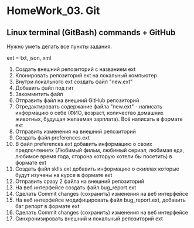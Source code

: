 # HomeWork_03. Git
## Linux terminal (GitBash) commands + GitHub

Нужно уметь делать все пункты задания.

ext = txt, json, xml

1. Создать внешний репозиторий c названием ext
2. Клонировать репозиторий ext на локальный компьютер
3. Внутри локального ext создать файл "new.ext"
4. Добавить файл под гит
5. Закоммитить файл
6. Отправить файл на внешний GitHub репозиторий
7. Отредактировать содержание файла "new.ext" - написать информацию о себе (ФИО, возраст, количество домашних животных, будущая желаемая зарплата). Всё написать в формате ext
8. Отправить изменения на внешний репозиторий
9. Создать файл preferences.ext
10. В файл preferences.ext добавить информацию о своих предпочтениях (Любимый фильм, любимый сериал, любимая еда, любимое время года, сторона которую хотели бы посетить) в формате ext
11. Создать файл sklls.ext добавить информацию о скиллах которые будут изучены на курсе в формате ext
12. Отправить сразу 2 файла на внешний репозиторий
13. На веб интерфейсе создать файл bug_report.ext
14. Сделать Commit changes (сохранить) изменения на веб интерфейсе
15. На веб интерфейсе модифицировать файл bug_report.ext, добавить баг репорт в формате ext
16. Сделать Commit changes (сохранить) изменения на веб интерфейсе
17. Синхронизировать внешний и локальный репозиторий ext